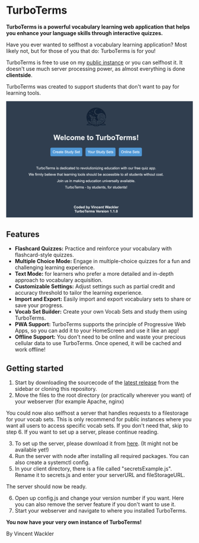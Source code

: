 
# TurboTerms

  

**TurboTerms is a powerful vocabulary learning web application that helps you enhance your language skills through interactive quizzes.**

Have you ever wanted to selfhost a vocabulary learning application? Most likely not, but for those of you that do: TurboTerms is for you!

TurboTerms is free to use on my [public instance](https://turboterms.thebeaconcrafter.club) or you can selfhost it. It doesn't use much server processing power, as almost everything is done **clientside**.

TurboTerms was created to support students that don't want to pay for learning tools.

![Turboterms](https://github.com/TheBeaconCrafter/TurboTerms/blob/main/img/turbotermspresentation.png?raw=true)
## Features
-  **Flashcard Quizzes:** Practice and reinforce your vocabulary with flashcard-style quizzes.
-  **Multiple Choice Mode:** Engage in multiple-choice quizzes for a fun and challenging learning experience.
-  **Text Mode:** for learners who prefer a more detailed and in-depth approach to vocabulary acquisition.
-  **Customizable Settings:** Adjust settings such as partial credit and accuracy threshold to tailor the learning experience.
-  **Import and Export:** Easily import and export vocabulary sets to share or save your progress.
-  **Vocab Set Builder:** Create your own Vocab Sets and study them using TurboTerms.
-  **PWA Support:** TurboTerms supports the principle of Progressive Web Apps, so you can add it to your HomeScreen and use it like an app!
-  **Offline Support:** You don't need to be online and waste your precious cellular data to use TurboTerms. Once opened, it will be cached and work offline!

## Getting started
1. Start by downloading the sourcecode of the [latest release](https://github.com/TheBeaconCrafter/TurboTerms/releases) from the sidebar or cloning this repository.
2. Move the files to the root directory (or practically wherever you want) of your webserver (for example Apache, nginx)

You could now also selfhost a server that handles requests to a filestorage for your vocab sets. This is only recommend for public instances where you want all users to access specific vocab sets. If you don't need that, skip to step 6. If you want to set up a server, please continue reading.

3. To set up the server, please download it from [here](https://github.com/TheBeaconCrafter/turbotermsserver). (It might not be available yet!)
4. Run the server with node after installing all required packages. You can also create a systemctl config.
5. In your client directory, there is a file called "secretsExample.js". Rename it to secrets.js and enter your serverURL and fileStorageURL.

The server should now be ready.

6. Open up config.js and change your version number if you want. Here you can also remove the server feature if you don't want to use it.
7. Start your webserver and navigate to where you installed TurboTerms.

**You now have your very own instance of TurboTerms!**

By Vincent Wackler
